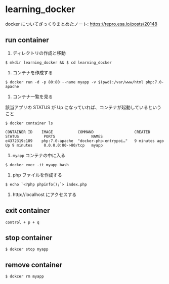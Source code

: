 # learning_docker

docker についてざっくりまとめたノート: https://repro.esa.io/posts/20148

## run container

1. ディレクトリの作成と移動

  ```
  $ mkdir learning_docker && $ cd learning_docker
  ```

1. コンテナを作成する

  ```
  $ docker run -d -p 80:80 --name myapp -v $(pwd):/var/www/html php:7.0-apache
  ```

1. コンテナ一覧を見る

該当アプリの STATUS が Up になっていれば、コンテナが起動しているということ

  ```
  $ docker container ls

  CONTAINER ID    IMAGE           COMMAND                  CREATED          STATUS           PORTS                NAMES
  e4372319c189    php:7.0-apache  "docker-php-entrypoi…"   9 minutes ago    Up 9 minutes     0.0.0.0:80->80/tcp   myapp
  ```

1. `myapp` コンテナの中に入る
  ```
  $ docker exec -it myapp bash
  ```

1. php ファイルを作成する
  ```
  $ echo `<?php phpinfo();`> index.php
  ```

1. http://localhost にアクセスする

## exit container

```
control + p + q
```

## stop container

```
$ dokcer stop myapp
```

## remove container

```
$ dokcer rm myapp
```
